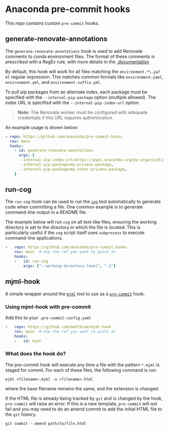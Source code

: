# Anaconda pre-commit hooks

This repo contains custom `pre-commit` hooks.

## generate-renovate-annotations

The `generate-renovate-annotations` hook is used to add Renovate comments to conda environment files.
The format of these comments is prescribed with a RegEx rule, with more details in the [.documentation](https://github.com/anaconda/renovate-config/blob/main/docs/conda-environment.md)

By default, this hook will work for all files matching the `environment.*\.ya?ml` regular expression.
This matches common formats like `environment.yaml`, `environment.yml`, and `environment-suffix.yml`.

To pull pip packages from an alternate index, each package must be specified with the `--internal-pip-package` option (multiple allowed).
The index URL is specified with the `--internal-pip-index-url` option.

> **Note:** The Renovate worker must be configured with adequate credentials if this URL requires authentication.

An example usage is shown below:

```yaml
- repo: https://github.com/anaconda/pre-commit-hooks
  rev: main
  hooks:
    - id: generate-renovate-annotations
      args: [
      --internal-pip-index-url=https://pypi.anaconda.org/my-organization/simple,
      --internal-pip-package=my-private-package,
      --internal-pip-package=my-other-private-package,
    ]
```

## run-cog

The `run-cog` hook can be used to run the [`cog`](https://nedbatchelder.com/code/cog) tool automatically to generate code when committing a file.
One common example is to generate command-line output in a README file.

The example below will run `cog` on all text-like files, ensuring the working directory is set to the directory in which the file is located.
This is particularly useful if the `cog` script itself uses `subprocess` to execute command-line applications.

```yaml
-   repo: https://github.com/anaconda/pre-commit-hooks
    rev: main  # Use the ref you want to point at
    hooks:
    -   id: run-cog
        args: ["--working-directory-level", "-1"]
```
## mjml-hook

A simple wrapper around the [`mjml`](https://github.com/mjmlio/mjml) tool to use as a [`pre-commit`](https://pre-commit.com) hook.

### Using mjml-hook with pre-commit

Add this to your `.pre-commit-config.yaml`

```yaml
-   repo: https://github.com/mattkram/mjml-hook
    rev: main  # Use the ref you want to point at
    hooks:
    -   id: mjml
```

### What does the hook do?

The pre-commit hook will execute any time a file with the pattern `*.mjml` is staged for commit.
For each of these files, the following command is run:

```shell
mjml <filename>.mjml -o <filename>.html
```

where the base filename remains the same, and the extension is changed.

If the HTML file is already being tracked by `git` and is changed by the hook, `pre-commit` will raise an error.
If this is a new template, `pre-commit` will not fail and you may need to do an amend commit to add the initial HTML file to the `git` history.

```shell
git commit --amend path/to/file.html
```
